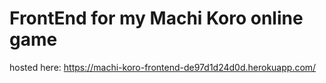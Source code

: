 # FrontEnd for my Machi Koro online game
hosted here: https://machi-koro-frontend-de97d1d24d0d.herokuapp.com/
